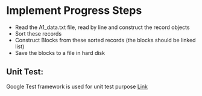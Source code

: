 # Implement Progress Steps

* Read the A1_data.txt file, read by line and construct the record objects
* Sort these records
* Construct Blocks from these sorted records (the blocks should be linked list)
* Save the blocks to a file in hard disk

## Unit Test:

Google Test framework is used for unit test purpose [Link](https://www.jetbrains.com/help/clion/creating-google-test-run-debug-configuration-for-test.html#code-gen-menu)